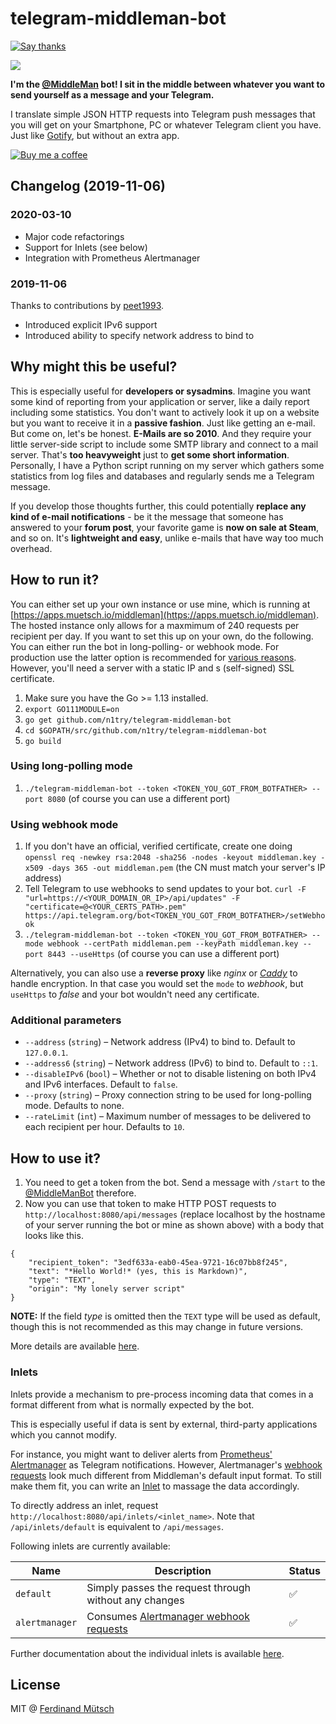 # telegram-middleman-bot

[![Say thanks](https://img.shields.io/badge/SayThanks.io-%E2%98%BC-1EAEDB.svg)](https://saythanks.io/to/n1try)

![](http://i.imgur.com/lvshgaj.png)

__I'm the [@MiddleMan](https://telegram.me/MiddleManBot) bot! I sit in the middle between whatever you want to send yourself as a message and your Telegram.__

I translate simple JSON HTTP requests into Telegram push messages that you will get on your Smartphone, PC or whatever Telegram client you have. Just like [Gotify](https://gotify.net/), but without an extra app.

[![Buy me a coffee](https://www.buymeacoffee.com/assets/img/custom_images/orange_img.png)](https://buymeacoff.ee/n1try)

## Changelog (2019-11-06)
### 2020-03-10
* Major code refactorings
* Support for Inlets (see below)
* Integration with Prometheus Alertmanager

### 2019-11-06
Thanks to contributions by [peet1993](https://github.com/peet1993).
* Introduced explicit IPv6 support 
* Introduced ability to specify network address to bind to

## Why might this be useful?
This is especially useful for __developers or sysadmins__. Imagine you want some kind of reporting from your application or server, like a daily report including some statistics. You don't want to actively look it up on a website but you want to receive it in a __passive fashion__. Just like getting an e-mail. But come on, let's be honest. __E-Mails are so 2010__. And they require your little server-side script to include some SMTP library and connect to a mail server. That's __too heavyweight__ just to __get some short information__. Personally, I have a Python script running on my server which gathers some statistics from log files and databases and regularly sends me a Telegram message.

If you develop those thoughts further, this could potentially __replace any kind of e-mail notifications__ - be it the message that someone has answered to your __forum post__, your favorite game is __now on sale at Steam__, and so on. It's __lightweight and easy__, unlike e-mails that have way too much overhead.

## How to run it?
You can either set up your own instance or use mine, which is running at [https://apps.muetsch.io/middleman](https://apps.muetsch.io/middleman). The hosted instance only allows for a maxmimum of 240 requests per recipient per day. If you want to set this up on your own, do the following. You can either run the bot in long-polling- or webhook mode. For production use the latter option is recommended for [various reasons](https://core.telegram.org/bots/webhooks). However, you'll need a server with a static IP and s (self-signed) SSL certificate. 
1. Make sure you have the Go >= 1.13 installed.
2. `export GO111MODULE=on`
3. `go get github.com/n1try/telegram-middleman-bot`
4. `cd $GOPATH/src/github.com/n1try/telegram-middleman-bot`
5. `go build`

### Using long-polling mode
1. `./telegram-middleman-bot --token <TOKEN_YOU_GOT_FROM_BOTFATHER> --port 8080` (of course you can use a different port)

### Using webhook mode 
1. If you don't have an official, verified certificate, create one doing `openssl req -newkey rsa:2048 -sha256 -nodes -keyout middleman.key -x509 -days 365 -out middleman.pem` (the CN must match your server's IP address)
2. Tell Telegram to use webhooks to send updates to your bot. `curl -F "url=https://<YOUR_DOMAIN_OR_IP>/api/updates" -F "certificate=@<YOUR_CERTS_PATH>.pem" https://api.telegram.org/bot<TOKEN_YOU_GOT_FROM_BOTFATHER>/setWebhook`
3. `./telegram-middleman-bot --token <TOKEN_YOU_GOT_FROM_BOTFATHER> --mode webhook --certPath middleman.pem --keyPath middleman.key --port 8443 --useHttps` (of course you can use a different port)

Alternatively, you can also use a __reverse proxy__ like _nginx_ or [_Caddy_](https://caddyserver.com) to handle encryption. In that case you would set the `mode` to _webhook_, but `useHttps` to _false_ and your bot wouldn't need any certificate.

### Additional parameters
* `--address` (`string`) – Network address (IPv4) to bind to. Default to `127.0.0.1`.
* `--address6` (`string`) – Network address (IPv6) to bind to. Default to `::1`.
* `--disableIPv6` (`bool`) – Whether or not to disable listening on both IPv4 and IPv6 interfaces. Default to `false`.
* `--proxy` (`string`) – Proxy connection string to be used for long-polling mode. Defaults to none.
* `--rateLimit` (`int`) – Maximum number of messages to be delivered to each recipient per hour. Defaults to `10`.

## How to use it?
1. You need to get a token from the bot. Send a message with `/start` to the [@MiddleManBot](https://telegram.me/MiddleManBot) therefore.
2. Now you can use that token to make HTTP POST requests to `http://localhost:8080/api/messages` (replace localhost by the hostname of your server running the bot or mine as shown above) with a body that looks like this.

```
{
	"recipient_token": "3edf633a-eab0-45ea-9721-16c07bb8f245",
	"text": "*Hello World!* (yes, this is Markdown)",
	"type": "TEXT",
	"origin": "My lonely server script"
}
```

**NOTE:** If the field *type* is omitted then the `TEXT` type will be used as default, though this is not recommended as this may change in future versions.

More details are available [here](/inlets).

### Inlets
Inlets provide a mechanism to pre-process incoming data that comes in a format different from what is normally expected by the bot. 

This is especially useful if data is sent by external, third-party applications which you cannot modify.

For instance, you might want to deliver alerts from [Prometheus' Alertmanager](https://prometheus.io/docs/alerting/alertmanager/) as Telegram notifications. However, Alertmanager's [webhook requests](https://prometheus.io/docs/alerting/configuration/#webhook_config) look much different from  Middleman's default input format. To still make them fit, you can write an [Inlet](/inlets) to massage the data accordingly.

To directly address an inlet, request `http://localhost:8080/api/inlets/<inlet_name>`. Note that `/api/inlets/default` is equivalent to `/api/messages`.

Following inlets are currently available:

| Name         | Description                                                                                                 | Status |
|--------------|-------------------------------------------------------------------------------------------------------------|--------|
| `default`      | Simply passes the request through without any changes                                                       | ✅      |
| `alertmanager` | Consumes [Alertmanager webhook requests](https://prometheus.io/docs/alerting/configuration/#webhook_config) | ✅      |

Further documentation about the individual inlets is available [here](/inlets).

## License
MIT @ [Ferdinand Mütsch](https://muetsch.io)
